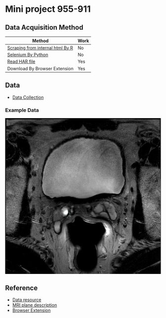 # Mini project 955-911

## Data Acquisition Method
| Method | Work |
| ------ | ------- |
| [Scraping from internal html By R](scraping_internal_file) | No |
| [Selenium By Python](selenium) | No |
| [Read HAR file](read_har) | Yes |
| Download By Browser Extension | Yes |

## Data
- [Data Collection](https://github.com/fluke34261/mini-project-955-911/tree/main/Data%20Collection)

### Example Data

![AX](Data%20Collection/MIP-PROSTATE-01-0001/AX/07edc523-05af-4aa5-8630-81b74d3a18d6.jpg)

## Reference 
- [Data resource](https://nbia.cancerimagingarchive.net/nbia-search/)
- [MRI plane description](https://www.researchgate.net/figure/MRI-planes-for-MRI-head-scan-a-Axial-b-Coronal-c-Sagittal-MR-scanner-can-generate_fig2_338448026)
- [Browser Extension](https://chrome.google.com/webstore/detail/download-all-images/ifipmflagepipjokmbdecpmjbibjnakm)

